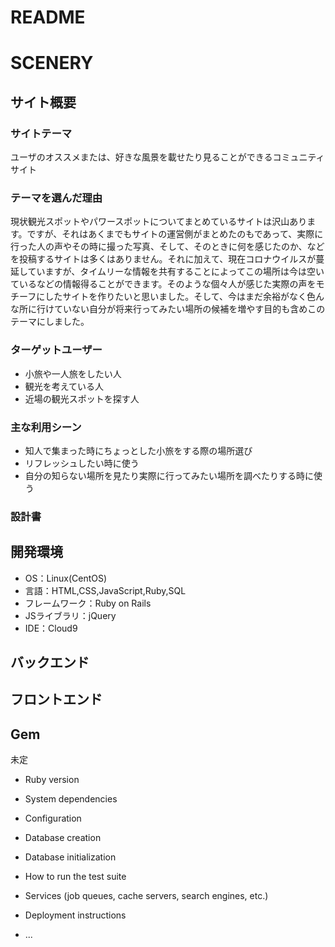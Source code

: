 # README
#  SCENERY

## サイト概要

### サイトテーマ

  ユーザのオススメまたは、好きな風景を載せたり見ることができるコミュニティサイト
  
### テーマを選んだ理由

  現状観光スポットやパワースポットについてまとめているサイトは沢山あります。ですが、それはあくまでもサイトの運営側がまとめたのもであって、実際に行った人の声やその時に撮った写真、そして、そのときに何を感じたのか、などを投稿するサイトは多くはありません。それに加えて、現在コロナウイルスが蔓延していますが、タイムリーな情報を共有することによってこの場所は今は空いているなどの情報得ることができます。そのような個々人が感じた実際の声をモチーフにしたサイトを作りたいと思いました。そして、今はまだ余裕がなく色んな所に行けていない自分が将来行ってみたい場所の候補を増やす目的も含めこのテーマにしました。

### ターゲットユーザー
  
 - 小旅や一人旅をしたい人
 - 観光を考えている人
 - 近場の観光スポットを探す人

### 主な利用シーン

 - 知人で集まった時にちょっとした小旅をする際の場所選び
 - リフレッシュしたい時に使う
 - 自分の知らない場所を見たり実際に行ってみたい場所を調べたりする時に使う
  
### 設計書

## 開発環境
- OS：Linux(CentOS)
- 言語：HTML,CSS,JavaScript,Ruby,SQL
- フレームワーク：Ruby on Rails
- JSライブラリ：jQuery
- IDE：Cloud9

## バックエンド

## フロントエンド



## Gem 
未定

* Ruby version

* System dependencies

* Configuration

* Database creation

* Database initialization

* How to run the test suite

* Services (job queues, cache servers, search engines, etc.)

* Deployment instructions

* ...
# 
